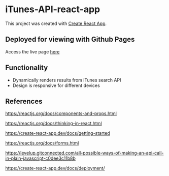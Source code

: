 # iTunes-API-react-app

This project was created with [Create React App](https://github.com/facebook/create-react-app).

## Deployed for viewing with Github Pages

Access the live page [here](https://mjarvis1997.github.io/iTunes-API-react-app/)

## Functionality

* Dynamically renders results from iTunes search API
* Design is responsive for different devices


## References
 https://reactjs.org/docs/components-and-props.html
 
 https://reactjs.org/docs/thinking-in-react.html
 
 https://create-react-app.dev/docs/getting-started
 
 https://reactjs.org/docs/forms.html
 
 https://levelup.gitconnected.com/all-possible-ways-of-making-an-api-call-in-plain-javascript-c0dee3c11b8b
 
 https://create-react-app.dev/docs/deployment/

